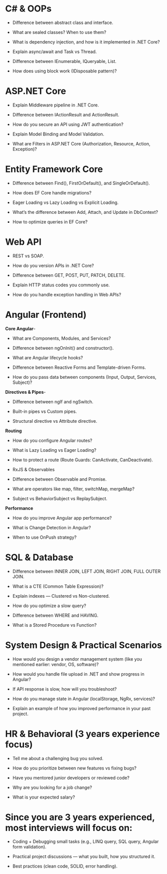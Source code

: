 # C# & OOPs

- Difference between abstract class and interface.

- What are sealed classes? When to use them?

- What is dependency injection, and how is it implemented in .NET Core?

- Explain async/await and Task vs Thread.

- Difference between IEnumerable, IQueryable, List<T>.

- How does using block work (IDisposable pattern)?

# ASP.NET Core

- Explain Middleware pipeline in .NET Core.

- Difference between IActionResult and ActionResult<T>.

- How do you secure an API using JWT authentication?

- Explain Model Binding and Model Validation.

- What are Filters in ASP.NET Core (Authorization, Resource, Action, Exception)?

# Entity Framework Core

- Difference between Find(), FirstOrDefault(), and SingleOrDefault().

- How does EF Core handle migrations?

- Eager Loading vs Lazy Loading vs Explicit Loading.

- What’s the difference between Add, Attach, and Update in DbContext?

- How to optimize queries in EF Core?

# Web API

- REST vs SOAP.

- How do you version APIs in .NET Core?

- Difference between GET, POST, PUT, PATCH, DELETE.

- Explain HTTP status codes you commonly use.

- How do you handle exception handling in Web APIs?

# Angular (Frontend)

**Core Angular**- 

- What are Components, Modules, and Services?

- Difference between ngOnInit() and constructor().

- What are Angular lifecycle hooks?

- Difference between Reactive Forms and Template-driven Forms.

- How do you pass data between components (Input, Output, Services, Subject)?

**Directives & Pipes**- 

- Difference between ngIf and ngSwitch.

- Built-in pipes vs Custom pipes.

- Structural directive vs Attribute directive.

**Routing**

- How do you configure Angular routes?

- What is Lazy Loading vs Eager Loading?

- How to protect a route (Route Guards: CanActivate, CanDeactivate).

- RxJS & Observables

- Difference between Observable and Promise.

- What are operators like map, filter, switchMap, mergeMap?

- Subject vs BehaviorSubject vs ReplaySubject.

**Performance**

- How do you improve Angular app performance?

- What is Change Detection in Angular?

- When to use OnPush strategy?

# SQL & Database

- Difference between INNER JOIN, LEFT JOIN, RIGHT JOIN, FULL OUTER JOIN.

- What is a CTE (Common Table Expression)?

- Explain indexes — Clustered vs Non-clustered.

- How do you optimize a slow query?

- Difference between WHERE and HAVING.

- What is a Stored Procedure vs Function?

# System Design & Practical Scenarios

- How would you design a vendor management system (like you mentioned earlier: vendor, OS, software)?

- How would you handle file upload in .NET and show progress in Angular?

- If API response is slow, how will you troubleshoot?

- How do you manage state in Angular (localStorage, NgRx, services)?

- Explain an example of how you improved performance in your past project.

# HR & Behavioral (3 years experience focus)

- Tell me about a challenging bug you solved.

- How do you prioritize between new features vs fixing bugs?

- Have you mentored junior developers or reviewed code?

- Why are you looking for a job change?

- What is your expected salary?

# Since you are 3 years experienced, most interviews will focus on:

- Coding + Debugging small tasks (e.g., LINQ query, SQL query, Angular form validation).

- Practical project discussions — what you built, how you structured it.

- Best practices (clean code, SOLID, error handling).